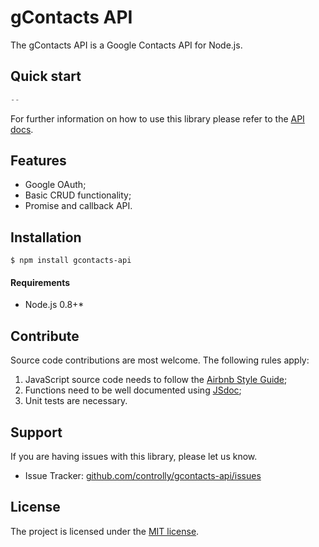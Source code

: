 # gContacts API

The gContacts API is a Google Contacts API for Node.js.

## Quick start

```javascript
--
```

For further information on how to use this library please refer to the [API docs](https://github.com/controlly/gcontacts-api/wiki/API-reference).

## Features

* Google OAuth;
* Basic CRUD functionality;
* Promise and callback API.

## Installation

```
$ npm install gcontacts-api
```

#### Requirements

* Node.js 0.8+*

## Contribute

Source code contributions are most welcome. The following rules apply:

1. JavaScript source code needs to follow the [Airbnb Style Guide](https://github.com/airbnb/javascript);
2. Functions need to be well documented using [JSdoc](http://usejsdoc.org/);
3. Unit tests are necessary.

## Support

If you are having issues with this library, please let us know.

* Issue Tracker: [github.com/controlly/gcontacts-api/issues](https://github.com/controlly/gcontacts-api/issues)

## License

The project is licensed under the [MIT license](http://opensource.org/licenses/MIT).
